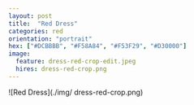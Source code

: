 ```yaml
---
layout: post
title:  "Red Dress"
categories: red
orientation: "portrait"
hex: ["#DCBBBB", "#F58A84", "#F53F29", "#D30000"]
image: 
  feature: dress-red-crop-edit.jpeg
  hires: dress-red-crop.png
---
```


 ![Red Dress](./img/  dress-red-crop.png)